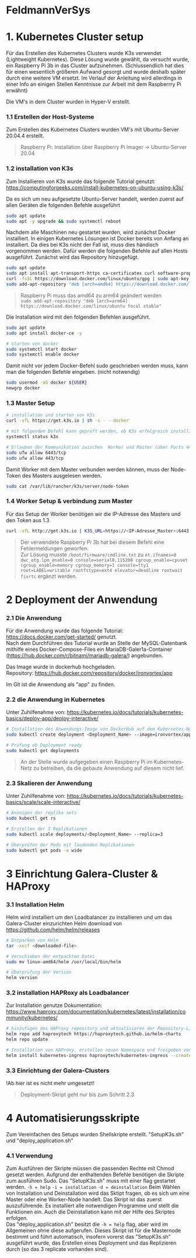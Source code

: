 # FeldmannVerSys

# 1. Kubernetes Cluster setup
Für das Erstellen des Kubernetes Clusters wurde K3s verwendet (Lightweight Kubernetes). Diese Lösung wurde gewählt, da versucht wurde, ein Raspberry Pi 3b in das Cluster aufzunehmen. (Schlussendlich hat dies für einen wesentlich größeren Aufwand gesorgt und wurde deshalb später durch eine weitere VM ersetzt. Im Verlauf der Anleitung wird allerdings in einer Info an einigen Stellen Kenntnisse zur Arbeit mit dem Raspberrry Pi erwähnt)

Die VM's in dem Cluster wurden in Hyper-V erstellt.

### 1.1 Erstellen der Host-Systeme
Zum Erstellen des Kubernetes Clusters wurden VM's mit Ubuntu-Server 20.04.4 erstellt.
> Raspberry Pi: Installation über Raspberry Pi Imager -> Ubuntu-Server 20.04

### 1.2 installation von K3s
Zum Installieren von K3s wurde das folgende Tutorial genutzt: <br>
https://computingforgeeks.com/install-kubernetes-on-ubuntu-using-k3s/

Da es sich um neu aufgesetzte Ubuntu-Server handelt, werden zuerst auf allen Geräten die folgenden Befehle ausgeführt
```bash
sudo apt update
sudo apt -y upgrade && sudo systemctl reboot
```

Nachdem alle Maschinen neu gestartet wurden, wird zunächst Docker installiert. In einigen Kubernetes Lösungen ist Docker bereits von Anfang an installiert. Da dies bei K3s nicht der Fall ist, muss dies händisch vorgenommen werden.
Dafür werden die folgenden Befehle auf allen Hosts ausgeführt. 
Zunächst wird das Repository hinzugefügt.
```bash
sudo apt update
sudo apt install apt-transport-https ca-certificates curl software-properties-common -y
curl -fsSL https://download.docker.com/linux/ubuntu/gpg | sudo apt-key add -
sudo add-apt-repository "deb [arch=amd64] https://download.docker.com/linux/ubuntu focal stable"
```
> Raspberry Pi muss das amd64 zu arm64 geändert werden <br>
```sudo add-apt-repository "deb [arch=arm64] https://download.docker.com/linux/ubuntu focal stable"```


Die Installation wird mit den folgenden Befehlen ausgeführt.
```bash
sudo apt update
sudo apt install docker-ce -y

# starten von docker 
sudo systemctl start docker
sudo systemctl enable docker
```

Damit nicht vor jedem Docker-Befehl sudo geschrieben werden muss, kann man die folgenden Befehle eingeben. (nicht notwendig)
```bash
sudo usermod -aG docker ${USER}
newgrp docker
```

### 1.3 Master Setup
```bash
# installation und starten von K3s
curl -sfL https://get.k3s.io | sh -s - --docker

# mit folgendem Befehl kann geprüft werden, ob K3s erfolgreich installiert wurde
systemctl status k3s

# Erlauben der Kommunikation zwischen  Worker und Master (über Ports 443 und 6443)
sudo ufw allow 6443/tcp
sudo ufw allow 443/tcp
```

Damit Worker mit dem Master verbunden werden können, muss der Node-Token des Masters ausgelesen werden. 
```bash
sudo cat /var/lib/rancher/k3s/server/node-token
```

### 1.4 Worker Setup & verbindung zum Master
Für das Setup der Worker benötigen wir die IP-Adresse des Masters und den Token aus 1.3
```bash
curl -sfL http://get.k3s.io | K3S_URL=https://<IP-Adresse_Master>:6443 K3S_TOKEN=<Master_Token> sh -s - --docker
```
> Der verwendete Raspberry Pi 3b hat bei diesem Befehl eine Fehlermeldungen geworfen. <br> Zur Lösung musste
```/boot/firmware/cmdline.txt``` zu ```et.ifnames=0 dwc_otg.lpm_enable=0 console=serial0,115200 cgroup_enable=cpuset cgroup_enable=memory cgroup_memory=1 console=tty1 root=LABEL=writable rootfstype=ext4 elevator=deadline rootwait fixrtc``` ergänzt werden.

# 2 Deployment der Anwendung
### 2.1 Die Anwendung
Für die Anwendung wurde das folgende Tutorial: https://docs.docker.com/get-started/ genutzt. <br>
Nach dem Durchführen des Tutorial wurde an Stelle der MySQL-Datenbank mithilfe eines Docker-Compose-Files ein MariaDB-Galer1a-Container (https://hub.docker.com/r/bitnami/mariadb-galera/) angebunden. 

Das Image wurde in dockerhub hochgeladen. <br>
Repository: https://hub.docker.com/repository/docker/ironvortex/app

Im Git ist die Anwendung als "app" zu finden.

### 2.2 die Anwendung in Kubernetes 
Unter Zuhilfenahme von:
https://kubernetes.io/docs/tutorials/kubernetes-basics/deploy-app/deploy-interactive/
```bash
# Installation des Anwendungs-Image von DockerHub auf dem Kubernetes-Netz
sudo kubectl create deployment <Deployment_Name> --image=ironvortex/app:v0.1

# Prüfung ob Deployment ready
sudo kubectl get deployments
```
> An der Stelle wurde aufgegeben einen Raspberry Pi im Kubernetes-Netz zu betreiben, da die gebaute Anwendung auf diesem nicht lief. 

### 2.3 Skalieren der Anwendung
Unter Zuhilfenahme von:
https://kubernetes.io/docs/tutorials/kubernetes-basics/scale/scale-interactive/
```bash
# Anzeigen der replika sets
sudo kubectl get rs

# Erstellen der 3 Replikationen 
sudo kubectl scale deployments/<Deployment_Name> --replica=3

# Überprüfen der Pods mit laudenden Replikationen
sudo kubectl get pods -o wide
```

# 3 Einrichtung Galera-Cluster & HAProxy
### 3.1 Installation Helm 
Helm wird installiert um den Loadbalancer zu installieren und um das Galera-Cluster einzurichten 
Helm download von https://github.com/helm/helm/releases

```bash
# Entpacken von Helm
tar -xvcf <downloaded-file>

# Verschieben der entpackten Datei
sudo mv linux-amd64/helm /usr/local/bin/helm

# Überprüfung der Version
helm version
```
  
### 3.2 installation HAPRoxy als Loadbalancer 
Zur Installation genutze Dokumentation:
https://www.haproxy.com/documentation/kubernetes/latest/installation/community/kubernetes/

```bash
# hinzufügen des HAProxy repository und aktualisieren der Repository-Liste
helm repo add haproxytech https://haproxytech.github.io/helm-charts
helm repo update

# Installation von HAProxy, erstellen neuen Namespace und freigeben von NodePorts
helm install kubernetes-ingress haproxytech/kubernetes-ingress --create-namespace --namespace haproxy-controller --set controller.service.nodePorts.http=30000 --set controller.service.nodePorts.https=30001 --set controller.service.nodePorts.stat=30002
```

### 3.3 Einrichtung der Galera-Clusters

!Ab hier ist es nicht mehr umgesetzt!
> Deployment-Skript geht nur bis zum Schritt 2.3

# 4 Automatisierungsskripte 
Zum Vereinfachen des Setups wurden Shellskripte erstellt. "SetupK3s.sh" und "deploy_application.sh"

### 4.1 Verwendung
Zum Ausführen der Skripte müssen die passenden Rechte mit Chmod gesetzt werden. Aufgrund der enthaltenden Befehle benötigen die Skripte zum ausführen Sudo. Das "SetupK3s.sh" muss mit einer flag gestartet werden. ```-h = help``` ```-i = installation``` ```-d = deinstallation``` Beim Wählen von Installation und Deinstallation wird das Sktipt fragen, ob es sich um eine Master oder eine Worker-Node handelt. Das Skript ist das zuerst auszuführende. Es installiert alle notwendigen Programme und stellt die Funktionen ein. Auch die Deinstallation kann mit der Hilfe des Skriptes erfolgen. <br>
Das "deploy_application.sh" besitzt die ```-h = help``` flag, aber wird im Allgemeinen ohne diese aufgerufen. Dieses Skript ist für die Masternode bestimmt und führt automatisch, insofern vorerst das "SetupK3s.sh" ausgeführt wurde, das Erstellen eines Deployment und das Replizieren durch (so das 3 replicate vorhanden sind).
